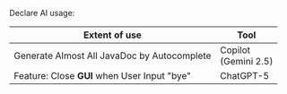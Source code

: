 Declare AI usage:

| Extent of use                                | Tool                     |  
|----------------------------------------------|--------------------------|
| Generate Almost All JavaDoc by Autocomplete  | Copilot<br/>(Gemini 2.5) |
| Feature: Close **GUI** when User Input "bye" | ChatGPT-5                |
